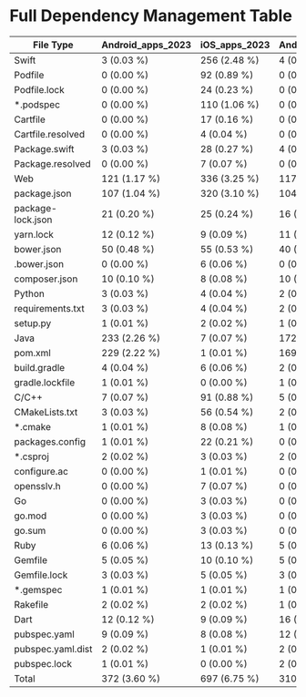 # Full Dependency Management Table

|File Type        |Android_apps_2023|iOS_apps_2023|Android_apps_2024|iOS_apps_2024|
|-----------------|-----------------|-------------|-----------------|-------------|
|Swift            |3 (0.03 %)       |256 (2.48 %) |4 (0.05 %)       |263 (2.85 %) |
|Podfile          |0 (0.00 %)       |92 (0.89 %)  |0 (0.00 %)       |78 (0.85 %)  |
|Podfile.lock     |0 (0.00 %)       |24 (0.23 %)  |0 (0.00 %)       |19 (0.21 %)  |
|*.podspec        |0 (0.00 %)       |110 (1.06 %) |0 (0.00 %)       |100 (1.09 %) |
|Cartfile         |0 (0.00 %)       |17 (0.16 %)  |0 (0.00 %)       |9 (0.10 %)   |
|Cartfile.resolved|0 (0.00 %)       |4 (0.04 %)   |0 (0.00 %)       |2 (0.02 %)   |
|Package.swift    |3 (0.03 %)       |28 (0.27 %)  |4 (0.05 %)       |52 (0.56 %)  |
|Package.resolved |0 (0.00 %)       |7 (0.07 %)   |0 (0.00 %)       |24 (0.26 %)  |
|Web              |121 (1.17 %)     |336 (3.25 %) |117 (1.34 %)     |234 (2.54 %) |
|package.json     |107 (1.04 %)     |320 (3.10 %) |104 (1.20 %)     |222 (2.41 %) |
|package-lock.json|21 (0.20 %)      |25 (0.24 %)  |16 (0.18 %)      |24 (0.26 %)  |
|yarn.lock        |12 (0.12 %)      |9 (0.09 %)   |11 (0.13 %)      |10 (0.11 %)  |
|bower.json       |50 (0.48 %)      |55 (0.53 %)  |40 (0.46 %)      |43 (0.47 %)  |
|.bower.json      |0 (0.00 %)       |6 (0.06 %)   |0 (0.00 %)       |8 (0.09 %)   |
|composer.json    |10 (0.10 %)      |8 (0.08 %)   |10 (0.11 %)      |10 (0.11 %)  |
|Python           |3 (0.03 %)       |4 (0.04 %)   |2 (0.02 %)       |7 (0.08 %)   |
|requirements.txt |3 (0.03 %)       |4 (0.04 %)   |2 (0.02 %)       |4 (0.04 %)   |
|setup.py         |1 (0.01 %)       |2 (0.02 %)   |1 (0.01 %)       |2 (0.02 %)   |
|Java             |233 (2.26 %)     |7 (0.07 %)   |172 (1.98 %)     |6 (0.07 %)   |
|pom.xml          |229 (2.22 %)     |1 (0.01 %)   |169 (1.94 %)     |0 (0.00 %)   |
|build.gradle     |4 (0.04 %)       |6 (0.06 %)   |2 (0.02 %)       |6 (0.07 %)   |
|gradle.lockfile  |1 (0.01 %)       |0 (0.00 %)   |1 (0.01 %)       |0 (0.00 %)   |
|C/C++            |7 (0.07 %)       |91 (0.88 %)  |5 (0.06 %)       |69 (0.75 %)  |
|CMakeLists.txt   |3 (0.03 %)       |56 (0.54 %)  |2 (0.02 %)       |43 (0.47 %)  |
|*.cmake          |1 (0.01 %)       |8 (0.08 %)   |1 (0.01 %)       |8 (0.09 %)   |
|packages.config  |1 (0.01 %)       |22 (0.21 %)  |0 (0.00 %)       |13 (0.14 %)  |
|*.csproj         |2 (0.02 %)       |3 (0.03 %)   |2 (0.02 %)       |1 (0.01 %)   |
|configure.ac     |0 (0.00 %)       |1 (0.01 %)   |0 (0.00 %)       |1 (0.01 %)   |
|opensslv.h       |0 (0.00 %)       |7 (0.07 %)   |0 (0.00 %)       |9 (0.10 %)   |
|Go               |0 (0.00 %)       |3 (0.03 %)   |0 (0.00 %)       |3 (0.03 %)   |
|go.mod           |0 (0.00 %)       |3 (0.03 %)   |0 (0.00 %)       |3 (0.03 %)   |
|go.sum           |0 (0.00 %)       |3 (0.03 %)   |0 (0.00 %)       |3 (0.03 %)   |
|Ruby             |6 (0.06 %)       |13 (0.13 %)  |5 (0.06 %)       |12 (0.13 %)  |
|Gemfile          |5 (0.05 %)       |10 (0.10 %)  |5 (0.06 %)       |11 (0.12 %)  |
|Gemfile.lock     |3 (0.03 %)       |5 (0.05 %)   |3 (0.03 %)       |4 (0.04 %)   |
|*.gemspec        |1 (0.01 %)       |1 (0.01 %)   |1 (0.01 %)       |1 (0.01 %)   |
|Rakefile         |2 (0.02 %)       |2 (0.02 %)   |1 (0.01 %)       |1 (0.01 %)   |
|Dart             |12 (0.12 %)      |9 (0.09 %)   |16 (0.18 %)      |18 (0.20 %)  |
|pubspec.yaml     |9 (0.09 %)       |8 (0.08 %)   |12 (0.14 %)      |13 (0.14 %)  |
|pubspec.yaml.dist|2 (0.02 %)       |1 (0.01 %)   |2 (0.02 %)       |2 (0.02 %)   |
|pubspec.lock     |1 (0.01 %)       |0 (0.00 %)   |2 (0.02 %)       |3 (0.03 %)   |
|Total            |372 (3.60 %)     |697 (6.75 %) |310 (3.56 %)     |588 (6.38 %) |